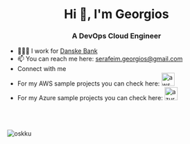 <h1 align="center">Hi 👋, I'm Georgios</h1>
<h3 align="center">A DevOps Cloud Engineer</h3>

- 🧑🏻‍💻 I work for [Danske Bank](https://danskebank.dk/en/personal)
- 📫 You can reach me here:  serafeim.georgios@gmail.com
- Connect with me <a href="https://www.linkedin.com/in/gserafeim" target="blank"><img align="center" src="https://raw.githubusercontent.com/rahuldkjain/github-profile-readme-generator/master/src/images/icons/Social/linked-in-alt.svg" height="15" width="25" /></a>
- For my AWS sample projects you can check here: <a href="https://github.com/stars/g-ser/lists/aws" target="_blank" rel="noreferrer"> <img src="https://www.vectorlogo.zone/logos/amazon_aws/amazon_aws-icon.svg" alt="aws" width="30" height="30"/></a>
- For my Azure sample projects you can check here: <a href="https://github.com/stars/g-ser/lists/azure" target="_blank" rel="noreferrer"> <img src="https://www.vectorlogo.zone/logos/microsoft_azure/microsoft_azure-icon.svg" alt="azure" width="30" height="30"/></a>
<br/><br/>
<br/><br/>
<p><img align="center" src="https://github-readme-stats.vercel.app/api/top-langs?username=g-ser&show_icons=true&locale=en&layout=compact" alt="oskku" /></p>
